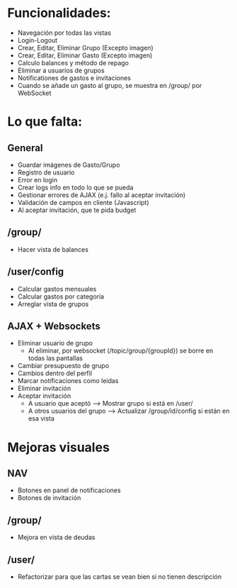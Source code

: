 # Funcionalidades:
- Navegación por todas las vistas
- Login-Logout
- Crear, Editar, Eliminar Grupo (Excepto imagen)
- Crear, Editar, Eliminar Gasto (Excepto imagen)
- Calculo balances y método de repago
- Eliminar a usuarios de grupos
- Notificationes de gastos e invitaciones
- Cuando se añade un gasto al grupo, se muestra en /group/ por WebSocket


# Lo que falta:
## General
- Guardar imágenes de Gasto/Grupo
- Registro de usuario
- Error en login
- Crear logs info en todo lo que se pueda
- Gestionar errores de AJAX (e.j. fallo al aceptar invitación)
- Validación de campos en cliente (Javascript)
- Al aceptar invitación, que te pida budget

## /group/
- Hacer vista de balances

## /user/config
- Calcular gastos mensuales
- Calcular gastos por categoría
- Arreglar vista de grupos

## AJAX + Websockets
- Eliminar usuario de grupo
  - Al eliminar, por websocket (/topic/group/{groupId}) se borre en todas las pantallas
- Cambiar presupuesto de grupo
- Cambios dentro del perfil
- Marcar notificaciones como leidas
- Eliminar invitación
- Aceptar invitación
  - A usuario que aceptó --> Mostrar grupo si está en /user/
  - A otros usuarios del grupo --> Actualizar /group/id/config si están en esa vista


# Mejoras visuales
## NAV
- Botones en panel de notificaciones
- Botones de invitación
  
## /group/
- Mejora en vista de deudas

## /user/
- Refactorizar para que las cartas se vean bien si no tienen descripción